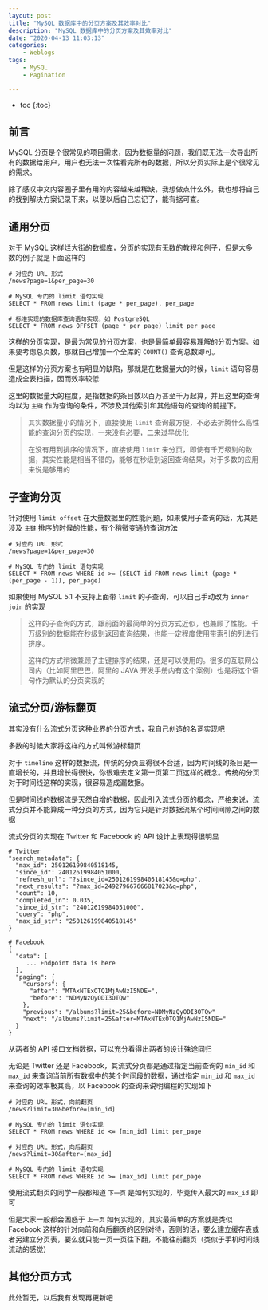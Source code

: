 ```yaml
---
layout: post
title: "MySQL 数据库中的分页方案及其效率对比"
description: "MySQL 数据库中的分页方案及其效率对比"
date: "2020-04-13 11:03:13"
categories:
    - Weblogs
tags:
    - MySQL
    - Pagination

---
```


* toc
{:toc}



## 前言

MySQL 分页是个很常见的项目需求，因为数据量的问题，我们既无法一次导出所有的数据给用户，用户也无法一次性看完所有的数据，所以分页实际上是个很常见的需求。

除了感叹中文内容圈子里有用的内容越来越稀缺，我想做点什么外，我也想将自己的找到解决方案记录下来，以便以后自己忘记了，能有据可查。

## 通用分页

对于 MySQL 这样烂大街的数据库，分页的实现有无数的教程和例子，但是大多数的例子就是下面这样的

```
# 对应的 URL 形式
/news?page=1&per_page=30

# MySQL 专门的 limit 语句实现
SELECT * FROM news limit (page * per_page), per_page

# 标准实现的数据库查询语句实现，如 PostgreSQL
SELECT * FROM news OFFSET (page * per_page) limit per_page
```

这样的分页实现，是最为常见的分页方案，也是最简单最容易理解的分页方案。如果要考虑总页数，那就自己增加一个全库的 `COUNT()` 查询总数即可。

但是这样的分页方案也有明显的缺陷，那就是在数据量大的时候，`limit` 语句容易造成全表扫描，因而效率较低

这里的数据量大的程度，是指数据的条目数以百万甚至千万起算，并且这里的查询均以为 `主键` 作为查询的条件，不涉及其他索引和其他语句的查询的前提下。

> 其实数据量小的情况下，直接使用 `limit` 查询最方便，不必去折腾什么高性能的查询分页的实现，一来没有必要，二来过早优化
>
> 在没有用到排序的情况下，直接使用 `limit` 来分页，即使有千万级别的数据，其实性能是相当不错的，能够在秒级别返回查询结果，对于多数的应用来说是够用的

## 子查询分页

针对使用 `limit offset` 在大量数据里的性能问题，如果使用子查询的话，尤其是涉及 `主键` 排序的时候的性能，有个稍微变通的查询方法

```
# 对应的 URL 形式
/news?page=1&per_page=30

# MySQL 专门的 limit 语句实现
SELECT * FROM news WHERE id >= (SELCT id FROM news limit (page * (per_page - 1)), per_page)
```

如果使用 MySQL 5.1 不支持上面带 `limit` 的子查询，可以自己手动改为 `inner join` 的实现

> 这样的子查询的方式，跟前面的最简单的分页方式近似，也兼顾了性能。千万级别的数据能在秒级别返回查询结果，也能一定程度使用带索引的列进行排序。
>
> 这样的方式稍微兼顾了主键排序的结果，还是可以使用的。很多的互联网公司内（比如阿里巴巴，阿里的 JAVA 开发手册内有这个案例）也是将这个语句作为默认的分页实现的

## 流式分页/游标翻页

其实没有什么流式分页这种业界的分页方式，我自己创造的名词实现吧

多数的时候大家将这样的方式叫做游标翻页

对于 `timeline` 这样的数据流，传统的分页显得很不合适，因为时间线的条目是一直增长的，并且增长得很快，你很难去定义第一页第二页这样的概念。传统的分页对于时间线这样的实现，很容易造成漏数据。

但是时间线的数据流是天然自增的数据，因此引入流式分页的概念，严格来说，流式分页并不能算成一种分页的方式，因为它只是针对数据流某个时间间隙之间的数据

流式分页的实现在 Twitter 和 Facebook 的 API 设计上表现得很明显

```
# Twitter
"search_metadata": {
  "max_id": 250126199840518145,
  "since_id": 24012619984051000,
  "refresh_url": "?since_id=250126199840518145&q=php",
  "next_results": "?max_id=249279667666817023&q=php",
  "count": 10,
  "completed_in": 0.035,
  "since_id_str": "24012619984051000",
  "query": "php",
  "max_id_str": "250126199840518145"
}

# Facebook
{
  "data": [
     ... Endpoint data is here
  ],
  "paging": {
    "cursors": {
      "after": "MTAxNTExOTQ1MjAwNzI5NDE=",
      "before": "NDMyNzQyODI3OTQw"
    },
    "previous": "/albums?limit=25&before=NDMyNzQyODI3OTQw"
    "next": "/albums?limit=25&after=MTAxNTExOTQ1MjAwNzI5NDE="
  }
}
```

从两者的 API 接口文档数据，可以充分看得出两者的设计殊途同归

无论是 Twitter 还是 Facebook，其流式分页都是通过指定当前查询的 `min_id` 和 `max_id` 来查询当前所有数据中的某个时间段的数据，通过指定  `min_id` 和 `max_id` 来查询的效率极其高，以 Facebook 的查询来说明编程的实现如下

```
# 对应的 URL 形式，向前翻页
/news?limit=30&before=[min_id]

# MySQL 专门的 limit 语句实现
SELECT * FROM news WHERE id <= [min_id] limit per_page

# 对应的 URL 形式，向后翻页
/news?limit=30&after=[max_id]

# MySQL 专门的 limit 语句实现
SELECT * FROM news WHERE id >= [max_id] limit per_page
```

使用流式翻页的同学一般都知道 `下一页` 是如何实现的，毕竟传入最大的 `max_id` 即可

但是大家一般都会困惑于 `上一页` 如何实现的，其实最简单的方案就是类似 Facebook 这样的针对向前和向后翻页的区别对待，否则的话，要么建立缓存表或者另建立分页表，要么就只能一页一页往下翻，不能往前翻页（类似于手机时间线流动的感觉）

## 其他分页方式

此处暂无，以后我有发现再更新吧



